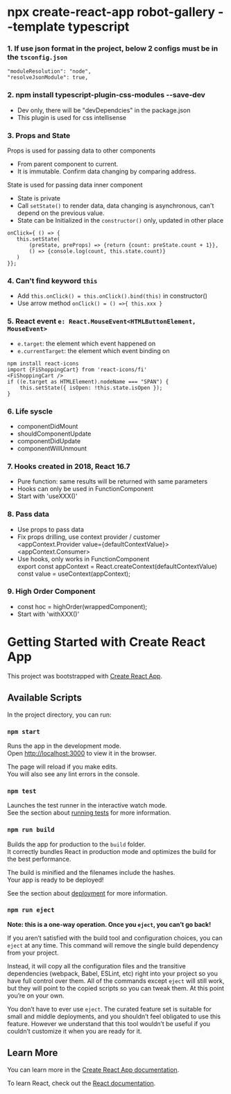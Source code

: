 # npx create-react-app robot-gallery --template typescript
### 1. If use json format in the project, below 2 configs must be in the `tsconfig.json`
    "moduleResolution": "node",
    "resolveJsonModule": true,
### 2. npm install typescript-plugin-css-modules --save-dev 
- Dev only, there will be "devDependcies" in the package.json
- This plugin is used for css intellisense
### 3. Props and State
Props is used for passing data to other components
- From parent component to current.
- It is immutable. Confirm data changing by comparing address.

State is used for passing data inner component
- State is private
- Call `setState()` to render data, data changing is asynchronous, can't depend on the previous value.
- State can be Initialized in the `constructor()` only, updated in other place

 ```
onClick={ () => {
    this.setState(
        (preState, preProps) => {return {count: preState.count + 1}}, 
        () => {console.log(count, this.state.count)}
    )
}};
```
### 4. Can't find keyword `this`
- Add `this.onClick() = this.onClick().bind(this)` in constructor()
- Use arrow method `onClick() = () =>{ this.xxx }`
### 5. React event `e: React.MouseEvent<HTMLButtonElement, MouseEvent>`
- `e.target`: the element which event happened on
- `e.currentTarget`: the element which event binding on

```
npm install react-icons
import {FiShoppingCart} from 'react-icons/fi'
<FiShoppingCart />
if ((e.target as HTMLElement).nodeName === "SPAN") {
    this.setState({ isOpen: !this.state.isOpen });
}
```
### 6. Life syscle
- componentDidMount
- shouldComponentUpdate
- componentDidUpdate
- componentWillUnmount

### 7. Hooks created in 2018, React 16.7
- Pure function: same results will be returned with same parameters
- Hooks can only be used in FunctionComponent
- Start with 'useXXX()'

### 8. Pass data
- Use props to pass data
- Fix props drilling, use context provider / customer\
  <appContext.Provider value={defaultContextValue}>\
  <appContext.Consumer>
- Use hooks, only works in FunctionComponent\
  export const appContext = React.createContext(defaultContextValue)\
  const value = useContext(appContext);

### 9. High Order Component
- const hoc = highOrder(wrappedComponent);
- Start with 'withXXX()'






# Getting Started with Create React App

This project was bootstrapped with [Create React App](https://github.com/facebook/create-react-app).

## Available Scripts

In the project directory, you can run:

### `npm start`

Runs the app in the development mode.\
Open [http://localhost:3000](http://localhost:3000) to view it in the browser.

The page will reload if you make edits.\
You will also see any lint errors in the console.

### `npm test`

Launches the test runner in the interactive watch mode.\
See the section about [running tests](https://facebook.github.io/create-react-app/docs/running-tests) for more information.

### `npm run build`

Builds the app for production to the `build` folder.\
It correctly bundles React in production mode and optimizes the build for the best performance.

The build is minified and the filenames include the hashes.\
Your app is ready to be deployed!

See the section about [deployment](https://facebook.github.io/create-react-app/docs/deployment) for more information.

### `npm run eject`

**Note: this is a one-way operation. Once you `eject`, you can’t go back!**

If you aren’t satisfied with the build tool and configuration choices, you can `eject` at any time. This command will remove the single build dependency from your project.

Instead, it will copy all the configuration files and the transitive dependencies (webpack, Babel, ESLint, etc) right into your project so you have full control over them. All of the commands except `eject` will still work, but they will point to the copied scripts so you can tweak them. At this point you’re on your own.

You don’t have to ever use `eject`. The curated feature set is suitable for small and middle deployments, and you shouldn’t feel obligated to use this feature. However we understand that this tool wouldn’t be useful if you couldn’t customize it when you are ready for it.

## Learn More

You can learn more in the [Create React App documentation](https://facebook.github.io/create-react-app/docs/getting-started).

To learn React, check out the [React documentation](https://reactjs.org/).
